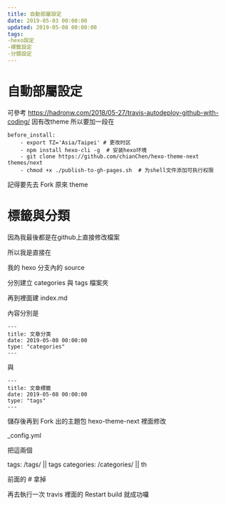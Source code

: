 ```yaml
---
title: 自動部屬設定
date: 2019-05-03 00:00:00
updated: 2019-05-08 00:00:00
tags:
-hexo設定
-標籤設定
-分類設定
---
```


# 自動部屬設定

可參考
https://hadronw.com/2018/05-27/travis-autodeploy-github-with-coding/
因有改theme
所以要加一段在

```
before_install:
    - export TZ='Asia/Taipei' # 更改时区
    - npm install hexo-cli -g  # 安装hexo环境
    - git clone https://github.com/chianChen/hexo-theme-next themes/next
    - chmod +x ./publish-to-gh-pages.sh  # 为shell文件添加可执行权限
```

記得要先去 Fork 原來 theme

# 標籤與分類

因為我最後都是在github上直接修改檔案

所以我是直接在

我的 hexo 分支內的 source

分別建立 categories 與 tags 檔案夾

再到裡面建 index.md

內容分別是

```
---
title: 文章分类
date: 2019-05-08 00:00:00
type: "categories"
---
```

與

```
---
title: 文章標籤
date: 2019-05-08 00:00:00
type: "tags"
---
```

儲存後再到 Fork 出的主題包 hexo-theme-next 裡面修改

_config.yml

把這兩個

tags: /tags/ || tags
categories: /categories/ || th

前面的 # 拿掉

再去執行一次 travis 裡面的 Restart build 就成功囉








